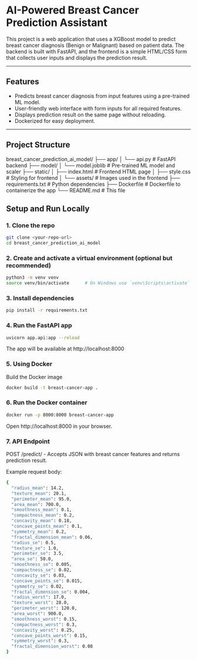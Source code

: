 # AI-Powered Breast Cancer Prediction Assistant

This project is a web application that uses a XGBoost model to predict breast cancer diagnosis (Benign or Malignant) based on patient data. The backend is built with FastAPI, and the frontend is a simple HTML/CSS form that collects user inputs and displays the prediction result.

---

## Features

- Predicts breast cancer diagnosis from input features using a pre-trained ML model.
- User-friendly web interface with form inputs for all required features.
- Displays prediction result on the same page without reloading.
- Dockerized for easy deployment.

---

## Project Structure

breast_cancer_prediction_ai_model/
├── app/
│ └── api.py # FastAPI backend
├── model/
│ └── model.joblib # Pre-trained ML model and scaler
├── static/
│ ├── index.html # Frontend HTML page
│ ├── style.css # Styling for frontend
│ └── assets/ # Images used in the frontend
├── requirements.txt # Python dependencies
├── Dockerfile # Dockerfile to containerize the app
└── README.md # This file

## Setup and Run Locally

### 1. Clone the repo

```bash
git clone <your-repo-url>
cd breast_cancer_prediction_ai_model
```

### 2. Create and activate a virtual environment (optional but recommended)

```bash
python3 -m venv venv
source venv/bin/activate      # On Windows use `venv\Scripts\activate`
```

### 3. Install dependencies

```bash
pip install -r requirements.txt
```

### 4. Run the FastAPI app

```bash
uvicorn app.api:app --reload
```

The app will be available at http://localhost:8000

### 5. Using Docker

Build the Docker image

```bash
docker build -t breast-cancer-app .
```

### 6. Run the Docker container

```bash
docker run -p 8000:8000 breast-cancer-app
```

Open http://localhost:8000 in your browser.

### 7. API Endpoint

POST /predict/ - Accepts JSON with breast cancer features and returns prediction result.

Example request body:

```bash
{
  "radius_mean": 14.2,
  "texture_mean": 20.1,
  "perimeter_mean": 95.0,
  "area_mean": 700.0,
  "smoothness_mean": 0.1,
  "compactness_mean": 0.2,
  "concavity_mean": 0.18,
  "concave_points_mean": 0.1,
  "symmetry_mean": 0.2,
  "fractal_dimension_mean": 0.06,
  "radius_se": 0.5,
  "texture_se": 1.0,
  "perimeter_se": 3.5,
  "area_se": 50.0,
  "smoothness_se": 0.005,
  "compactness_se": 0.02,
  "concavity_se": 0.03,
  "concave_points_se": 0.015,
  "symmetry_se": 0.02,
  "fractal_dimension_se": 0.004,
  "radius_worst": 17.0,
  "texture_worst": 28.0,
  "perimeter_worst": 120.0,
  "area_worst": 900.0,
  "smoothness_worst": 0.15,
  "compactness_worst": 0.3,
  "concavity_worst": 0.25,
  "concave_points_worst": 0.15,
  "symmetry_worst": 0.3,
  "fractal_dimension_worst": 0.08
}
```
